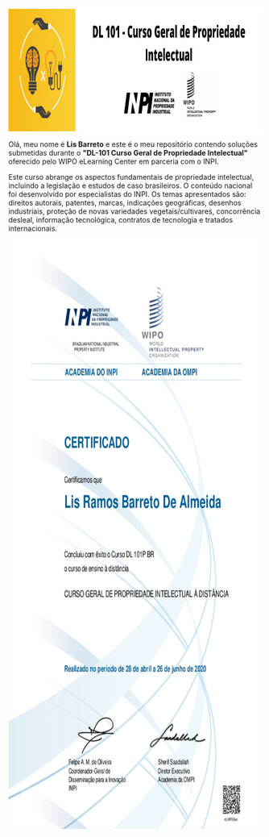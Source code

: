 <p align="center">
  <img width="1000" height="243" src="https://github.com/lis-r-barreto/DL101-curso-geral-de-propriedade-intelectual/blob/master/cover.png">
</p>


Olá, meu nome é <b>Lis Barreto</b> e este é o meu repositório contendo soluções submetidas durante o <b>"DL-101 Curso Geral de Propriedade Intelectual"</b>  oferecido pelo WIPO eLearning Center em parceria com o INPI.


Este curso abrange os aspectos fundamentais de propriedade intelectual, incluindo a legislação e estudos de caso brasileiros. O conteúdo nacional foi desenvolvido por especialistas do INPI. Os temas apresentados são: direitos autorais, patentes, marcas, indicações geográficas, desenhos industriais, proteção de novas variedades vegetais/cultivares, concorrência desleal, informação tecnológica, contratos de tecnologia e tratados internacionais.

<p align="center">
  <img width="826" height="1169" src="https://github.com/lis-r-barreto/DL101-curso-geral-de-propriedade-intelectual/blob/master/certificado.png">
</p>
